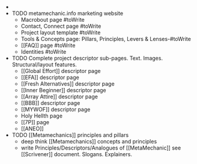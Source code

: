 -
- TODO metamechanic.info marketing website
	- Macrobout page #toWrite
	- Contact, Connect page #toWrite
	- Project layout template #toWrite
	- Tools & Concepts page: Pillars, Principles, Levers & Lenses-#toWrite
	- [[FAQ]] page #toWrite
	- Identities #toWrite
- TODO Complete project descriptor sub-pages. Text. Images. Structural/layout features.
	- [[Global Effort]] descriptor page
	- [[EFA]] descriptor page
	- [[Fresh Alternatives]] descriptor page
	- [[Inner Beginner]] descriptor page
	- [[Array Attire]] descriptor page
	- [[BBB]] descriptor page
	- [[MYWOF]] descriptor page
	- Holy Hellth page
	- [[7P]] page
	- [[ANEO]]
- TODO [[Metamechanics]] principles and pillars
	- deep think [[Metamechanics]] concepts and principles
	- write Principles/Descriptors/Analogues of [[MetaMechanic]]
	  			see [[Scrivener]] document. Slogans. Explainers.